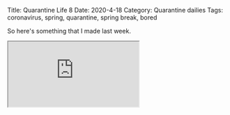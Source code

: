 Title: Quarantine Life 8
Date: 2020-4-18
Category: Quarantine dailies
Tags: coronavirus, spring, quarantine, spring break, bored

So here's something that I made last week.
<iframe src=https://cdpn.io/shadohax/debug/RwPzwdw/yoAZEOnKmyQr></iframe>
